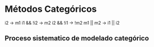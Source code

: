 # Métodos Categóricos
i2 -> m1
i1 && !i2 -> m2
i2 && !i1 -> !m2
m1 || m2 -> i1 || i2

## Proceso sistematico de modelado categórico
